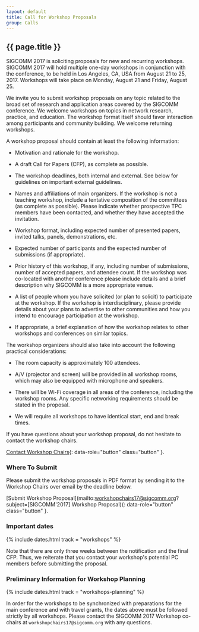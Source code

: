```yaml
---
layout: default
title: Call for Workshop Proposals
group: Calls
---
```


## {{ page.title }}

SIGCOMM 2017 is soliciting proposals for new and recurring workshops. SIGCOMM 2017 will hold multiple one-day workshops in conjunction with the conference, to be held in Los Angeles, CA, USA from August 21 to 25, 2017. Workshops will take place on Monday, August 21 and Friday, August 25.

We invite you to submit workshop proposals on any topic related to the broad set of research and application areas covered by the SIGCOMM conference. We welcome workshops on topics in network research, practice, and education. The workshop format itself should favor interaction among participants and community building. We welcome returning workshops.

A workshop proposal should contain at least the following information:

- Motivation and rationale for the workshop.

- A draft Call for Papers (CFP), as complete as possible.

- The workshop deadlines, both internal and external. See below for guidelines on important external guidelines.

- Names and affiliations of main organizers. If the workshop is not a teaching workshop, include a tentative composition of the committees (as complete as possible). Please indicate whether prospective TPC members have been contacted, and whether they have accepted the invitation.

- Workshop format, including expected number of presented papers, invited talks, panels, demonstrations, etc.

- Expected number of participants and the expected number of submissions (if appropriate).

- Prior history of this workshop, if any, including number of submissions, number of accepted papers, and attendee count. If the workshop was co-located with another conference please include details and a brief description why SIGCOMM is a more appropriate venue.

- A list of people whom you have solicited (or plan to solicit) to participate at the workshop. If the workshop is interdisciplinary, please provide details about your plans to advertise to other communities and how you intend to encourage participation at the workshop.

- If appropriate, a brief explanation of how the workshop relates to other workshops and conferences on similar topics.

The workshop organizers should also take into account the following practical considerations:

- The room capacity is approximately 100 attendees.

- A/V (projector and screen) will be provided in all workshop rooms, which may also be equipped with microphone and speakers.

- There will be Wi-Fi coverage in all areas of the conference, including the workshop rooms. Any specific networking requirements should be stated in the proposal.

- We will require all workshops to have identical start, end and break times.

If you have questions about your workshop proposal, do not hesitate to contact the workshop chairs.

[Contact Workshop Chairs](mailto:workshopchairs17@sigcomm.org){: data-role="button" class="button" }.

### Where To Submit

Please submit the workshop proposals in PDF format by sending it to the Workshop Chairs over email by the deadline below.

[Submit Workshop Proposal](mailto:workshopchairs17@sigcomm.org?subject=[SIGCOMM'2017] Workshop Proposal){: data-role="button" class="button" }.

### <i class="fa fa-calendar"></i> Important dates

{% include dates.html track = "workshops" %}

Note that there are only three weeks between the notification and the final CFP.  Thus, we reiterate that you contact your workshop's potential PC members before submitting the proposal.

### Preliminary Information for Workshop Planning

{% include dates.html track = "workshops-planning" %}

In order for the workshops to be synchronized with preparations for the main conference and with travel grants, the dates above must be followed strictly by all workshops. Please contact the SIGCOMM 2017 Workshop co-chairs at `workshopchairs17@sigcomm.org` with any questions.



<!-- <a href="files/cft.pdf" rel="external" data-role="button" class="dl-button button">Download this call as a PDF</a> -->
